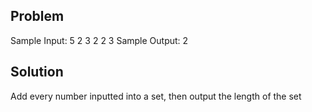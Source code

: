 ## Problem

Sample Input:
5
2 3 2 2 3
Sample Output:​
​2

## Solution

Add every number inputted into a set, then output the length of the set
